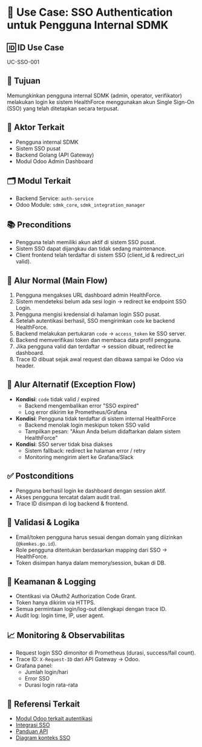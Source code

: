 # 🧩 Use Case: SSO Authentication untuk Pengguna Internal SDMK

## 🆔 ID Use Case
UC-SSO-001

## 🎯 Tujuan
Memungkinkan pengguna internal SDMK (admin, operator, verifikator) melakukan login ke sistem HealthForce menggunakan akun Single Sign-On (SSO) yang telah ditetapkan secara terpusat.

## 👥 Aktor Terkait
- Pengguna internal SDMK
- Sistem SSO pusat
- Backend Golang (API Gateway)
- Modul Odoo Admin Dashboard

## 🗂️ Modul Terkait
- Backend Service: `auth-service`
- Odoo Module: `sdmk_core`, `sdmk_integration_manager`

## 📚 Preconditions
- Pengguna telah memiliki akun aktif di sistem SSO pusat.
- Sistem SSO dapat dijangkau dan tidak sedang maintenance.
- Client frontend telah terdaftar di sistem SSO (client_id & redirect_uri valid).

## 🔁 Alur Normal (Main Flow)
1. Pengguna mengakses URL dashboard admin HealthForce.
2. Sistem mendeteksi belum ada sesi login → redirect ke endpoint SSO Login.
3. Pengguna mengisi kredensial di halaman login SSO pusat.
4. Setelah autentikasi berhasil, SSO mengirimkan `code` ke backend HealthForce.
5. Backend melakukan pertukaran `code` → `access_token` ke SSO server.
6. Backend memverifikasi token dan membaca data profil pengguna.
7. Jika pengguna valid dan terdaftar → session dibuat, redirect ke dashboard.
8. Trace ID dibuat sejak awal request dan dibawa sampai ke Odoo via header.

## 🔄 Alur Alternatif (Exception Flow)
- **Kondisi**: `code` tidak valid / expired
  - Backend mengembalikan error "SSO expired"
  - Log error dikirim ke Prometheus/Grafana
- **Kondisi**: Pengguna tidak terdaftar di sistem internal HealthForce
  - Backend menolak login meskipun token SSO valid
  - Tampilkan pesan: "Akun Anda belum didaftarkan dalam sistem HealthForce"
- **Kondisi**: SSO server tidak bisa diakses
  - Sistem fallback: redirect ke halaman error / retry
  - Monitoring mengirim alert ke Grafana/Slack

## ✅ Postconditions
- Pengguna berhasil login ke dashboard dengan session aktif.
- Akses pengguna tercatat dalam audit trail.
- Trace ID disimpan di log backend & frontend.

## 🧪 Validasi & Logika
- Email/token pengguna harus sesuai dengan domain yang diizinkan (`@kemkes.go.id`).
- Role pengguna ditentukan berdasarkan mapping dari SSO → HealthForce.
- Token disimpan hanya dalam memory/session, bukan di DB.

## 🔐 Keamanan & Logging
- Otentikasi via OAuth2 Authorization Code Grant.
- Token hanya dikirim via HTTPS.
- Semua permintaan login/log-out dilengkapi dengan trace ID.
- Audit log: login time, IP, user agent.

## 📈 Monitoring & Observabilitas
- Request login SSO dimonitor di Prometheus (durasi, success/fail count).
- Trace ID: `X-Request-ID` dari API Gateway → Odoo.
- Grafana panel:
  - Jumlah login/hari
  - Error SSO
  - Durasi login rata-rata

## 🧩 Referensi Terkait
- [Modul Odoo terkait autentikasi](../odoo.md)
- [Integrasi SSO](../integration.md)
- [Panduan API](../api-guidelines.md)
- [Diagram konteks SSO](../diagrams/architecture/c4/context-diagram.puml)
